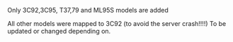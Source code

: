 Only 3C92,3C95,	T37,79 and ML95S models are added

All other models were mapped to 3C92 (to avoid the server crash!!!!)
To be updated or changed depending on.
